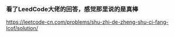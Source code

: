 ### 看了LeedCode大佬的回答，感觉那里说的是真棒 
https://leetcode-cn.com/problems/shu-zhi-de-zheng-shu-ci-fang-lcof/solution/